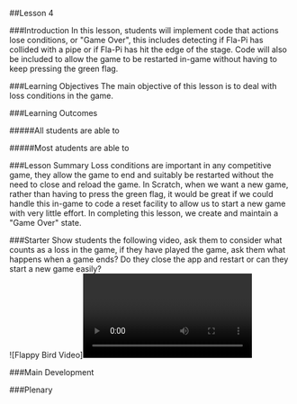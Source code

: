##Lesson 4

###Introduction
In this lesson, students will implement code that actions lose conditions, or "Game Over", this includes detecting if Fla-Pi has collided with a pipe or if Fla-Pi has hit the edge of the stage. Code will also be included to allow the game to be restarted in-game without having to keep pressing the green flag.

###Learning Objectives
The main objective of this lesson is to deal with loss conditions in the game.

###Learning Outcomes

#####All students are able to

#####Most atudents are able to


###Lesson Summary
Loss conditions are important in any competitive game, they allow the game to end and suitably be restarted without the need to close and reload the game. In Scratch, when we want a new game, rather than having to press the green flag, it would be great if we could handle this in-game to code a reset facility to allow us to start a new game with very little effort. In completing this lesson, we create and maintain a "Game Over" state.

###Starter
Show students the following video, ask them to consider what counts as a loss in the game, if they have played the game, ask them what happens when a game ends? Do they close the app and restart or can they start a new game easily?  
![Flappy Bird Video]<video>("https://www.dropbox.com/s/bvcj17e3o8qunm9/Flappy%20Lesson%204%20Starter.mp4?raw=true" width="320" height="200" controls preload></video>




###Main Development


###Plenary
